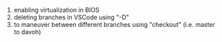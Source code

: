 1. enabling virtualization in BIOS 
2. deleting branches in VSCode using "-D"
3. to maneuver between different branches using "checkout" (i.e. master to davoh)

